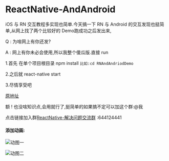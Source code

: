 # ReactNative-AndAndroid
iOS 与 RN 交互教程多实现也简单.今天搞一下 RN 与 Android 的交互发现也挺简单,从网上找了两个比较好的 Demo跑成功之后发出来,

Q : 为啥网上有你还发?

A : 网上有你未必会使用,所以我整个傻瓜版.直接 run 

1.首先 在单个项目根目录 npm install  `比如:cd RNAndAndriodDemo` 

2.之后就 react-native start 

3.尽情享受吧

[原地址](http://download.csdn.net/download/asddavid/9695358)

额 ! 也没啥知识点,会用就行了,挺简单的如果搞不定可以加这个群:@我

点击链接加入群[ReactNative-解决问题交流群](https://jq.qq.com/?_wv=1027&k=4EZwdSd) :644124441

#### 添加动画:
![动图一](https://github.com/HAPENLY/ReactNative-AndAndroid/blob/master/6-HD.gif)

![动图二](https://github.com/HAPENLY/ReactNative-AndAndroid/blob/master/7-HD.gif)


